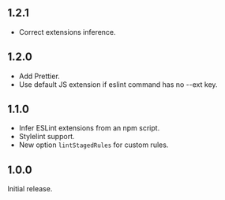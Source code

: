 ## 1.2.1

* Correct extensions inference.

## 1.2.0

* Add Prettier.
* Use default JS extension if eslint command has no --ext key.

## 1.1.0

* Infer ESLint extensions from an npm script.
* Stylelint support.
* New option `lintStagedRules` for custom rules.

## 1.0.0

Initial release.
